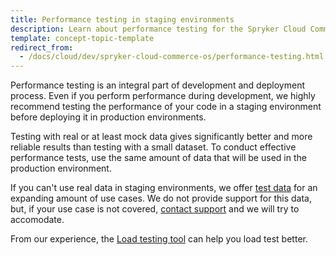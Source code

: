 ```yaml
---
title: Performance testing in staging environments
description: Learn about performance testing for the Spryker Cloud Commerce OS
template: concept-topic-template
redirect_from:
  - /docs/cloud/dev/spryker-cloud-commerce-os/performance-testing.html
---
```


Performance testing is an integral part of development and deployment process. Even if you perform performance during development, we highly recommend testing the performance of your code in a staging environment before deploying it in  production environments.

Testing with real or at least mock data gives significantly better and more reliable results than testing with a small dataset. To conduct effective performance tests, use the same amount of data that will be used in the production environment. 

If you can't use real data in staging environments, we offer [test data](https://drive.google.com/drive/folders/1QvwDp2wGz6C4aqGI1O9nK7G9Q_U8UUS-?usp=sharing) for an expanding amount of use cases. We do not provide support for this data, but, if your use case is not covered, [contact support](https://spryker.force.com/support/s/knowledge-center) and we will try to accomodate.

From our experience, the [Load testing tool](https://github.com/spryker-sdk/load-testing) can help you load test better.  
